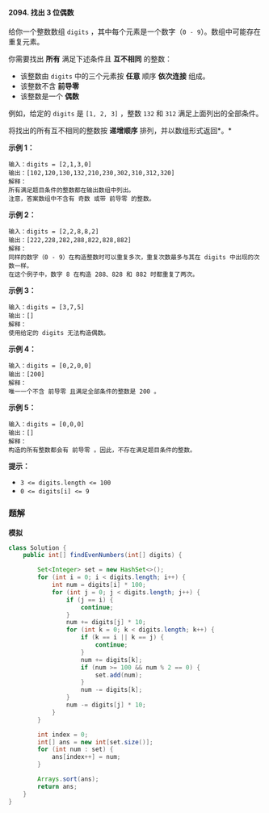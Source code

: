 #### 2094. 找出 3 位偶数

给你一个整数数组 `digits` ，其中每个元素是一个数字（`0 - 9`）。数组中可能存在重复元素。

你需要找出 **所有** 满足下述条件且 **互不相同** 的整数：

- 该整数由 `digits` 中的三个元素按 **任意** 顺序 **依次连接** 组成。
- 该整数不含 **前导零**
- 该整数是一个 **偶数**

例如，给定的 `digits` 是 `[1, 2, 3]` ，整数 `132` 和 `312` 满足上面列出的全部条件。

将找出的所有互不相同的整数按 **递增顺序** 排列，并以数组形式返回*。*

**示例 1：**

```shell
输入：digits = [2,1,3,0]
输出：[102,120,130,132,210,230,302,310,312,320]
解释：
所有满足题目条件的整数都在输出数组中列出。 
注意，答案数组中不含有 奇数 或带 前导零 的整数。
```

**示例 2：**

```shell
输入：digits = [2,2,8,8,2]
输出：[222,228,282,288,822,828,882]
解释：
同样的数字（0 - 9）在构造整数时可以重复多次，重复次数最多与其在 digits 中出现的次数一样。 
在这个例子中，数字 8 在构造 288、828 和 882 时都重复了两次。 
```

**示例 3：**

```shell
输入：digits = [3,7,5]
输出：[]
解释：
使用给定的 digits 无法构造偶数。
```

**示例 4：**

```shell
输入：digits = [0,2,0,0]
输出：[200]
解释：
唯一一个不含 前导零 且满足全部条件的整数是 200 。
```

**示例 5：**

```shell
输入：digits = [0,0,0]
输出：[]
解释：
构造的所有整数都会有 前导零 。因此，不存在满足题目条件的整数。
```

**提示：**

- `3 <= digits.length <= 100`
- `0 <= digits[i] <= 9`

### 题解

**模拟**

```java
class Solution {
    public int[] findEvenNumbers(int[] digits) {

        Set<Integer> set = new HashSet<>();
        for (int i = 0; i < digits.length; i++) {
            int num = digits[i] * 100;
            for (int j = 0; j < digits.length; j++) {
                if (j == i) {
                    continue;
                }
                num += digits[j] * 10;
                for (int k = 0; k < digits.length; k++) {
                    if (k == i || k == j) {
                        continue;
                    }
                    num += digits[k];
                    if (num >= 100 && num % 2 == 0) {
                        set.add(num);
                    }
                    num -= digits[k];
                }
                num -= digits[j] * 10;
            }
        }

        int index = 0;
        int[] ans = new int[set.size()];
        for (int num : set) {
            ans[index++] = num;
        }

        Arrays.sort(ans);
        return ans;
    }
}
```

